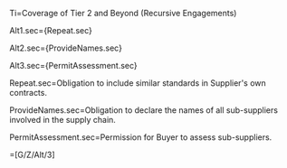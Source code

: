 Ti=Coverage of Tier 2 and Beyond  (Recursive Engagements)
 
Alt1.sec={Repeat.sec}

Alt2.sec={ProvideNames.sec}

Alt3.sec={PermitAssessment.sec}

Repeat.sec=Obligation to include similar standards in Supplier's own contracts.

ProvideNames.sec=Obligation to declare the names of all sub-suppliers involved in the supply chain.

PermitAssessment.sec=Permission for Buyer to assess sub-suppliers.

=[G/Z/Alt/3]